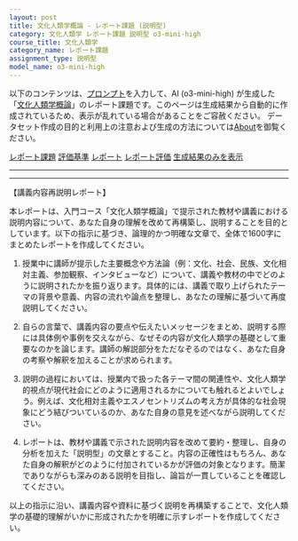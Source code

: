 ```yaml
---
layout: post
title: 文化人類学概論 - レポート課題 (説明型)
category: 文化人類学 レポート課題 説明型 o3-mini-high
course_title: 文化人類学
category_name: レポート課題
assignment_type: 説明型
model_name: o3-mini-high
---
```


以下のコンテンツは、[プロンプト](https://github.com/takedatoshiyuki/synthetic_assignments/tree/main/generated/文化人類学/o3-mini-high/prompt_レポート課題-説明型.md)を入力して、AI (o3-mini-high) が生成した「[文化人類学概論](/contents/文化人類学/)」のレポート課題です。このページは生成結果から自動的に作成されているため、表示が乱れている場合があることをご容赦ください。
データセット作成の目的と利用上の注意および生成の方法については[About](/About)を御覧ください。

[レポート課題](../レポート課題-説明型)
[評価基準](../評価基準-説明型)
[レポート](../レポート-説明型)
[レポート評価](../レポート評価-説明型)
[生成結果のみを表示](https://github.com/takedatoshiyuki/synthetic_assignments/tree/main/generated/文化人類学/o3-mini-high/レポート課題-説明型.md)
  

***
***
  
【講義内容再説明レポート】

本レポートは、入門コース「文化人類学概論」で提示された教材や講義における説明内容について、あなた自身の理解を改めて再構築し、説明することを目的としています。以下の指示に基づき、論理的かつ明確な文章で、全体で1600字にまとめたレポートを作成してください。

1. 授業中に講師が提示した主要概念や方法論（例：文化、社会、民族、文化相対主義、参加観察、インタビューなど）について、講義や教材の中でどのように説明されたかを振り返ります。具体的には、講義で取り上げられたテーマの背景や意義、内容の流れや論点を整理し、あなたの理解に基づいて再度説明してください。

2. 自らの言葉で、講義内容の要点や伝えたいメッセージをまとめ、説明する際には具体例や事例を交えながら、なぜその内容が文化人類学の基礎として重要なのかを論じます。講師の解説部分をただなぞるのではなく、あなた自身の考察や解釈を加えることが求められます。

3. 説明の過程においては、授業内で扱った各テーマ間の関連性や、文化人類学的視点が現代社会にどのように適用されるかについても触れるとよいでしょう。例えば、文化相対主義やエスノセントリズムの考え方が具体的な社会現象にどう結びついているのか、あなた自身の意見を述べながら説明してください。

4. レポートは、教材や講義で示された説明内容を改めて要約・整理し、自身の分析を加えた「説明型」の文章とすること。内容の正確性はもちろん、あなた自身の解釈がどのように付加されているかが評価の対象となります。簡潔でありながらも深みのある説明を目指し、論旨が一貫していることを確認してください。

以上の指示に沿い、講義内容や資料に基づく説明を再構築することで、文化人類学の基礎的理解がいかに形成されたかを明確に示すレポートを作成してください。
